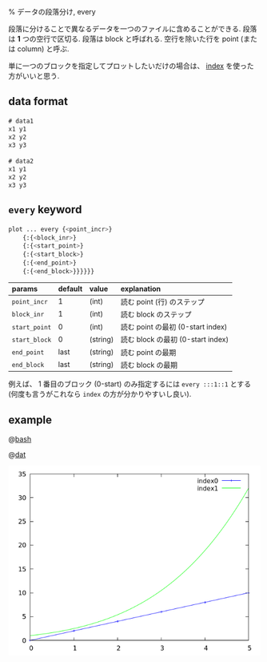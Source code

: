 % データの段落分け, every

段落に分けることで異なるデータを一つのファイルに含めることができる.
段落は **1** つの空行で区切る.
段落は block と呼ばれる.
空行を除いた行を point (または column) と呼ぶ.

単に一つのブロックを指定してプロットしたいだけの場合は、
[index](data.index.html) を使った方がいいと思う.

## data format

```dat
# data1
x1 y1
x2 y2
x3 y3

# data2
x1 y1
x2 y2
x3 y3
```

## `every` keyword

```bash
plot ... every {<point_incr>}
    {:{<block_inr>}
    {:{<start_point>}
    {:{<start_block>}
    {:{<end_point>}
    {:{<end_block>}}}}}}
```

| params           | default       | value          | explanation |
| :--------------- | :------------ | :------------- | :---------- |
| `point_incr`     | 1             | (int)          | 読む point (行) のステップ            |
| `block_inr`      | 1             | (int)          | 読む block のステップ  |
| `start_point`    | 0             | (int)          | 読む point の最初 (0-start index)  |
| `start_block`    | 0             | (string)       | 読む block の最初 (0-start index)  |
| `end_point`      | last          | (string)       | 読む point の最期 |
| `end_block`      | last          | (string)       | 読む block の最期 |

例えば、 1 番目のブロック (0-start) のみ指定するには
`every :::1::1`
とする
(何度も言うがこれなら `index` の方が分かりやすいし良い).

## example

@[bash](data.blocks.gp)

@[dat](data.blocks.dat)

![](data.blocks.png)

